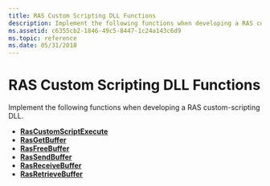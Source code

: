 ```yaml
---
title: RAS Custom Scripting DLL Functions
description: Implement the following functions when developing a RAS custom-scripting DLL.
ms.assetid: c6355cb2-1846-49c5-8447-1c24a143c6d9
ms.topic: reference
ms.date: 05/31/2018
---
```


# RAS Custom Scripting DLL Functions

Implement the following functions when developing a RAS custom-scripting DLL.

-   [**RasCustomScriptExecute**](/windows/desktop/api/Ras/nc-ras-rascustomscriptexecutefn)
-   [**RasGetBuffer**](/windows/desktop/api/Ras/nc-ras-pfnrasgetbuffer)
-   [**RasFreeBuffer**](/windows/desktop/api/Ras/nc-ras-pfnrasfreebuffer)
-   [**RasSendBuffer**](/windows/desktop/api/Ras/nc-ras-pfnrassendbuffer)
-   [**RasReceiveBuffer**](/windows/desktop/api/Ras/nc-ras-pfnrasreceivebuffer)
-   [**RasRetrieveBuffer**](/windows/desktop/api/Ras/nc-ras-pfnrasretrievebuffer)

 

 




